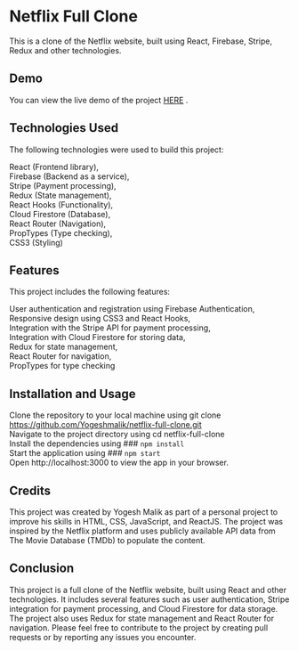 # Netflix Full Clone

This is a clone of the Netflix website, built using React, Firebase, Stripe, Redux and other technologies.

## Demo

You can view the live demo of the project [HERE](https://netflix-full-clone-ysm.firebaseapp.com/) .

## Technologies Used

The following technologies were used to build this project:

React (Frontend library),  
Firebase (Backend as a service),  
Stripe (Payment processing),  
Redux (State management),  
React Hooks (Functionality),  
Cloud Firestore (Database),  
React Router (Navigation),  
PropTypes (Type checking),  
CSS3 (Styling)

## Features

This project includes the following features:

User authentication and registration using Firebase Authentication,  
Responsive design using CSS3 and React Hooks,  
Integration with the Stripe API for payment processing,  
Integration with Cloud Firestore for storing data,  
Redux for state management,  
React Router for navigation,  
PropTypes for type checking

## Installation and Usage

Clone the repository to your local machine using git clone https://github.com/Yogeshmalik/netflix-full-clone.git  
Navigate to the project directory using cd netflix-full-clone  
Install the dependencies using ### `npm install`  
Start the application using ### `npm start`  
Open http://localhost:3000 to view the app in your browser.

## Credits

This project was created by Yogesh Malik as part of a personal project to improve his skills in HTML, CSS, JavaScript, and ReactJS. The project was inspired by the Netflix platform and uses publicly available API data from The Movie Database (TMDb) to populate the content.

## Conclusion

This project is a full clone of the Netflix website, built using React and other technologies. It includes several features such as user authentication, Stripe integration for payment processing, and Cloud Firestore for data storage. The project also uses Redux for state management and React Router for navigation. Please feel free to contribute to the project by creating pull requests or by reporting any issues you encounter.
